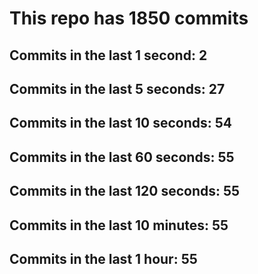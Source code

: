 # This repo has 1850 commits

## Commits in the last 1 second: 2
## Commits in the last 5 seconds: 27
## Commits in the last 10 seconds: 54
## Commits in the last 60 seconds: 55
## Commits in the last 120 seconds: 55
## Commits in the last 10 minutes: 55
## Commits in the last 1 hour: 55
